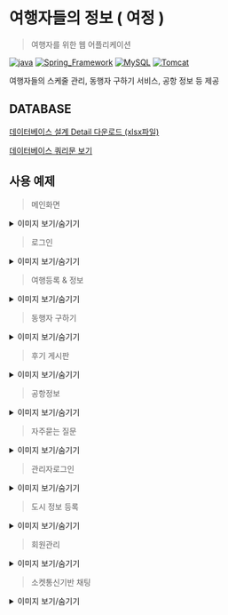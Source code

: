 # 여행자들의 정보 ( 여정 )

> 여행자를 위한 웹 어플리케이션

 [![java](https://img.shields.io/badge/JAVA-1.8-blue)](https://www.oracle.com/technetwork/java/index.html) [![Spring_Framework](https://img.shields.io/badge/Spring_Framework-4.3.11-blue)](https://spring.io/) [![MySQL](https://img.shields.io/badge/MySQL-8.0.15-blue)](https://www.mysql.com/) [![Tomcat](https://img.shields.io/badge/Tomcat-9.0-blue)](http://tomcat.apache.org/)

여행자들의 스케줄 관리, 동행자 구하기 서비스, 공항 정보 등 제공  


## DATABASE

[데이터베이스 설계 Detail 다운로드 (xlsx파일)](https://github.com/shsewonitw/yeojeong/raw/master/docs/yeojoeng_db.xlsx)

[데이터베이스 쿼리문 보기](https://github.com/shsewonitw/yeojeong/blob/master/docs/yeojeong_sql.sql)  


## 사용 예제
> 메인화면
<details>
 <summary>이미지 보기/숨기기</summary>
<div markdown="1">
 
![](./pics/main.gif)

</div>
</details>

> 로그인
<details>
<summary>이미지 보기/숨기기</summary>
<div markdown="1">
 
![](./pics/login.gif)

</div>
</details>

  
> 여행등록 & 정보
<details>
<summary>이미지 보기/숨기기</summary>
<div markdown="1">
 
![](./pics/travel.gif)

</div>
</details>


> 동행자 구하기
<details>
<summary>이미지 보기/숨기기</summary>
<div markdown="1">
 
![](./pics/withme.gif)

</div>
</details>


> 후기 게시판
<details>
<summary>이미지 보기/숨기기</summary>
<div markdown="1">
 
![](./pics/review.gif)

</div>
</details>


> 공항정보
<details>
<summary>이미지 보기/숨기기</summary>
<div markdown="1">
 
![](./pics/airport.gif)

</div>
</details>


> 자주묻는 질문
<details>
<summary>이미지 보기/숨기기</summary>
<div markdown="1">
 
![](./pics/qna.gif)

</div>
</details>


> 관리자로그인
<details>
<summary>이미지 보기/숨기기</summary>
<div markdown="1">
 
![](./pics/adminLogin.gif)

</div>
</details>


> 도시 정보 등록
<details>
<summary>이미지 보기/숨기기</summary>
<div markdown="1">
 
![](./pics/cityregist.gif)

</div>
</details>


> 회원관리
<details>
<summary>이미지 보기/숨기기</summary>
<div markdown="1">
 
![](./pics/user.gif)

</div>
</details>


> 소켓통신기반 채팅
<details>
<summary>이미지 보기/숨기기</summary>
<div markdown="1">
 
![](./pics/chatting.gif)

</div>
</details>




